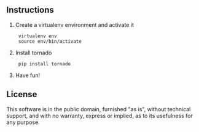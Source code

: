 ## Instructions

1. Create a virtualenv environment and activate it

        virtualenv env
        source env/bin/activate

1. Install tornado

        pip install tornado

1. Have fun!

## License
This software is in the public domain, furnished "as is", without technical 
support, and with no warranty, express or implied, as to its usefulness for
any purpose.
